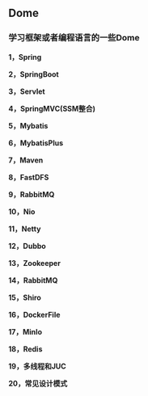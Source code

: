 ## Dome
### 学习框架或者编程语言的一些Dome
 **1，Spring** 
 
 **2，SpringBoot** 

 **3，Servlet** 

 **4，SpringMVC(SSM整合)** 

 **5，Mybatis** 
 
 **6，MybatisPlus** 
 
 **7，Maven** 
 
 **8，FastDFS**
 
 **9，RabbitMQ**

 **10，Nio** 

 **11，Netty** 

 **12，Dubbo** 

 **13，Zookeeper** 

 **14，RabbitMQ** 

 **15，Shiro** 

 **16，DockerFile** 
 
 **17，MinIo** 
 
 **18，Redis** 
 
 **19，多线程和JUC** 
 
 **20，常见设计模式** 
